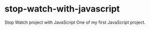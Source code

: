 # stop-watch-with-javascript
Stop Watch project with JavaScript
One of my first JavaScript project.
